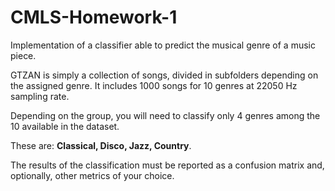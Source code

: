 # CMLS-Homework-1

Implementation of a classifier able to predict the musical genre of a music piece.


GTZAN is simply a collection of songs, divided in subfolders depending on the assigned genre.
It includes 1000 songs for 10 genres at 22050 Hz sampling rate.

Depending on the group, you will need to classify only 4 genres among the 10 available in the dataset.

These are: **Classical, Disco, Jazz, Country**.
  
The results of the classification must be reported as a confusion matrix and, optionally, other metrics of your choice.
